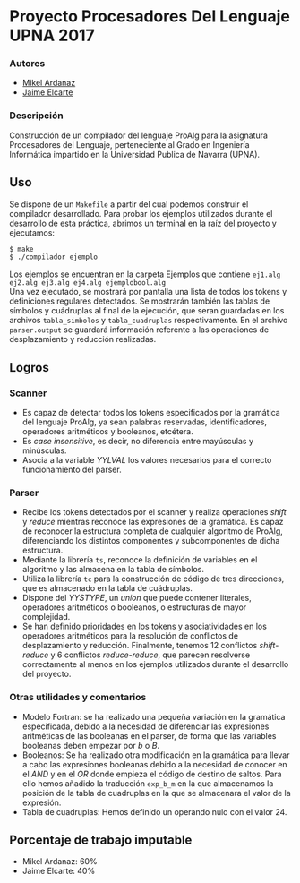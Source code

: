 # Proyecto Procesadores Del Lenguaje UPNA 2017

### Autores
 - [Mikel Ardanaz](https://github.com/MikelArdanaz)
 - [Jaime Elcarte](https://github.com/jaimeelcarte)

### Descripción
Construcción de un compilador del lenguaje ProAlg para la asignatura Procesadores del Lenguaje, perteneciente al Grado en Ingeniería Informática impartido en la Universidad Publica de Navarra (UPNA).

## Uso
Se dispone de un `Makefile` a partir del cual podemos construir el compilador desarrollado. Para probar los ejemplos utilizados durante el desarrollo de esta práctica, abrimos un terminal en la raíz del proyecto y ejecutamos:
```bash
$ make
$ ./compilador ejemplo
```
Los ejemplos se encuentran en la carpeta Ejemplos que contiene `ej1.alg ej2.alg ej3.alg ej4.alg ejemplobool.alg`  
Una vez ejecutado, se mostrará por pantalla una lista de todos los tokens y definiciones regulares detectados. Se mostrarán también las tablas de símbolos y cuádruplas al final de la ejecución, que seran guardadas en los archivos `tabla_simbolos` y `tabla_cuadruplas` respectivamente. En el archivo `parser.output` se guardará información referente a las operaciones de desplazamiento y reducción realizadas.

## Logros
### Scanner
 - Es capaz de detectar todos los tokens especificados por la gramática del lenguaje ProAlg, ya sean palabras reservadas, identificadores, operadores aritméticos y booleanos, etcétera.
 - Es _case insensitive_, es decir, no diferencia entre mayúsculas y minúsculas.
 - Asocia a la variable _YYLVAL_ los valores necesarios para el correcto funcionamiento del parser.

### Parser
 - Recibe los tokens detectados por el scanner y realiza operaciones _shift_ y _reduce_ mientras reconoce las expresiones de la gramática. Es capaz de reconocer la estructura completa de cualquier algoritmo de ProAlg, diferenciando los distintos componentes y subcomponentes de dicha estructura.
 - Mediante la librería `ts`, reconoce la definición de variables en el algoritmo y las almacena en la tabla de símbolos.
 - Utiliza la librería `tc` para la construcción de código de tres direcciones, que es almacenado en la tabla de cuádruplas.
 - Dispone del _YYSTYPE_, un _union_ que puede contener literales, operadores aritméticos o booleanos, o estructuras de mayor complejidad.
 - Se han definido prioridades en los tokens y asociatividades en los operadores aritméticos para la resolución de conflictos de desplazamiento y reducción. Finalmente, tenemos 12 conflictos _shift-reduce_ y 6 conflictos _reduce-reduce_, que parecen resolverse correctamente al menos en los ejemplos utilizados durante el desarrollo del proyecto.  

### Otras utilidades y comentarios
 - Modelo Fortran: se ha realizado una pequeña variación en la gramática especificada, debido a la necesidad de diferenciar las expresiones aritméticas de las booleanas en el parser, de forma que las variables booleanas deben empezar por _b_ o _B_.
 - Booleanos: Se ha realizado otra modificación en la gramática para llevar a cabo las expresiones booleanas debido a la necesidad de conocer en el _AND_ y en el _OR_ donde empieza el código de destino de saltos. Para ello hemos añadido la traducción `exp_b_m` en la que almacenamos la posición de la tabla de cuadruplas en la que se almacenara el valor de la expresión.
 - Tabla de cuadruplas: Hemos definido un operando nulo con el valor 24.
## Porcentaje de trabajo imputable
 - Mikel Ardanaz: 60%
 - Jaime Elcarte: 40%
